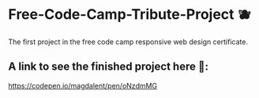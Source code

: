 # Free-Code-Camp-Tribute-Project 🫐
The first project in the free code camp responsive web design certificate.

## A link to see the finished project here 🐰:
https://codepen.io/magdalent/pen/oNzdmMG
